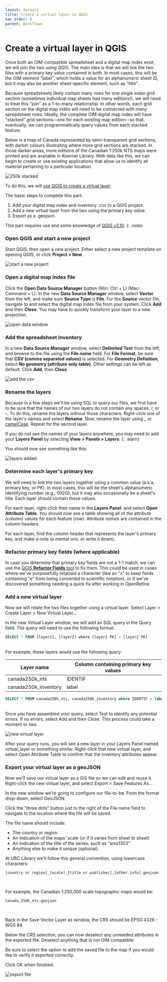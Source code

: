 ```yaml
---
layout: default
title: Create a virtual layer in QGIS
nav_order: 8
parent: Workflows
---
```

# Create a virtual layer in QGIS
Once both an OIM-compatible spreadsheet and a digital map index exist, we will join the two using QGIS. The main idea is that we will link the two files with a primary key value contained in both. In most cases, this will be the OIM element "label", which holds a value for an alphanumeric sheet ID, but it may also be another sheet-specific element, such as "title".

Because spreadsheets likely contain many rows for one single index grid section (sometimes individual map sheets had many editions!), we will need to treat this "join" as a 1-to-many relationship. In other words, each grid section on the digital map index will need to be connected with many spreadsheet rows. Ideally, the complete OIM digital map index will have "stacked" grid sections--one for each existing map edition--so that, eventually, we can programmatically query values from each stacked feature.

Below is a map of Canada represented by semi-transparent grid sections, with darker colours illustrating where more grid sections are stacked. In those darker areas, more editions of the Canadian 1:250k NTS maps were printed and are available in Koerner Library. With data like this, we can begin to create or use existing applications that allow us to identify all material pertaining to a particular location.

![250k stacked](stacked250k.png "250k stacked")

To do this, we will [use QGIS to create a virtual layer](https://docs.qgis.org/3.10/en/docs/user_manual/managing_data_source/create_layers.html#creating-virtual-layers).

The basic steps to complete this part:
1. Add your digital map index and inventory .csv to a QGIS project.
2. Add a new virtual layer from the two using the primary key value.
3. Export as a .geojson.

This part requires use and some knowledge of [QGIS v3.10](https://qgis.org/en/site/).
{: .note}

### Open QGIS and start a new project

Start QGIS, then open a new project. Either select a new project template on opening QGIS, or click **Project > New**.

![start a new project](img/start-new-proj.png "start a new project")

### Open a digital map index file
Click the **Open Data Source Manager** button (Win: Ctrl + L) (Mac: Command + L). In the new **Data Source Manager** window, select **Vector** from the left, and make sure **Source Type** is **File**. For the **Source** vector file, navigate to and select the digital map index file from your system. Click **Add** and then **Close**. You may have to quickly transform your layer to a new projection.

![open data window](img/data-win.png "open data window")

### Add the spreadsheet inventory
In a new **Data Source Manager** window, select **Delimited Text** from the left, and browse to the file using the **File name** field. For **File Format**, be sure that **CSV (comma separated values)** is selected. For **Geometry Definition**, select **No geometry (attribute only table)**. Other settings can be left as default. Click **Add**, then **Close**.

![add the csv](img/add-csv.png "add the csv")

### Rename the layers
Because in a few steps we'll be using SQL to query our files, we first have to be sure that the names of our two layers do not contain any spaces, /, or -. To do this, rename the layers without those characters. Right-click one of the layer's names and select **Rename**. Now, rename the layer using _ or [camelCase](https://simple.wikipedia.org/wiki/CamelCase). Repeat for the second layer.

If you do not see the names of your layers anywhere, you may need to add your **Layers Panel** by selecting **View > Panels > Layers**.
{: .warn}

You should now see something like this:

![layers added](img/layers-added.png "layers-added")

### Determine each layer's primary key
We will need to link the two layers together using a common value (a.k.a. primary key, or PK). In most cases, this will be the sheet's alphanumeric identifying number (e.g., 092G), but it may also occasionally be a sheet's title. Each layer *should* contain these values.

For each layer, right-click their name in the **Layers Panel**, and select **Open Attribute Table**. You should now see a table showing all of the attribute (column) values for each feature (row). Attribute *names* are contained in the column headers.

For each layer, find the column header that represents the layer's primary key, and make a note (a mental one, or write it down).

### Refactor primary key fields (where applicable)
In case you determine that primary key fields are not a 1-1 match, we can use the [QGIS **Refactor Fields** tool](https://docs.qgis.org/3.16/en/docs/user_manual/processing_algs/qgis/vectortable.html#refactor-fields) to fix them. This could be used in cases where we've purposefully retained a character (like an "x" to keep fields containing "e" from being converted to scientific notation), or if we've discovered something needing a quick fix after working in OpenRefine.

### Add a new virtual layer
Now we will relate the two files together using a virtual layer. Select Layer > Create Layer > New Virtual Layer...  

In the new Virtual Layer window, we will add an SQL query in the Query field. The query will need to use the following format:
```SQL
SELECT * FROM [layer1], [layer2] where [layer1 PK] = [layer2 PK]
```
<br>
For example, these layers would use the following query:

| Layer name           | Column containing primary key values |
|----------------------|--------------------------------------|
| canada250k_nts       | IDENTIF                              |
| canada250k_inventory | label                                |

```SQL
SELECT * FROM canada250k_nts, canada250k_inventory where IDENTIF = label
```
<br>
Once you have assembled your query, select Test to identify any potential errors. If no errors, select Add and then Close. This process could take a moment or two.

![new virtual layer](img/new-virt-layer.png "new virtual layer")

After your query runs, you will see a new layer in your Layers Panel named virtual_layer or something similar. Right-click that new virtual layer, and select Open Attribute Table to confirm that the inventory attributes appear.

### Export your virtual layer as a geoJSON
Now we'll save our virtual layer as a GIS file so we can edit and reuse it. Right-click the new virtual layer, and select Export > Save Features As...

In the new window we're going to configure our file-to-be. From the format drop-down, select GeoJSON.

Click the "three dots" button just to the right of the File name field to navigate to the location where the file will be saved.

The file name should include:
- The country or region
- An indication of the maps' scale (or if it varies from sheet to sheet)
- An indication of the title of the series, such as "ams1303"
- Anything else to make it unique (optional)

At UBC Library we'll follow this general convention, using lowercase characters:
```
[country or region]_[scale]_[title or publisher]_[other info].geojson
```

<br>

For example, the Canadian 1:250,000 scale topographic maps would be:
```
canada_250k_nts.geojson
```
<br>

Back in the Save Vector Layer as window, the CRS should be EPSG:4326 - WGS 84

Below the CRS selection, you can now deselect any unneeded attributes in the exported file. Deselect anything that is not OIM compatible.

Be sure to select the option to add the saved file to the map if you would like to verify it exported correctly.

Click OK when finished.

![export file](img/export-file.png "export file")
